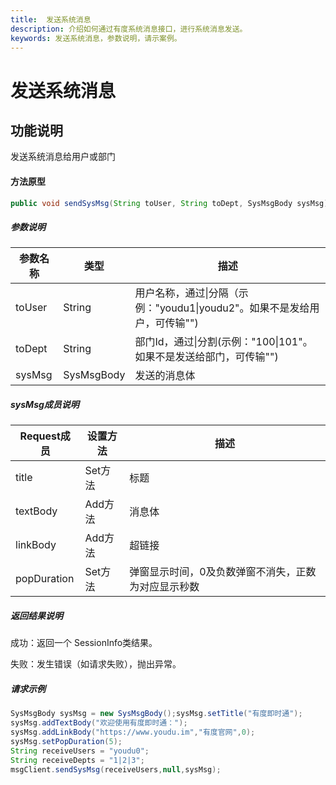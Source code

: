 ```yaml
---
title:  发送系统消息
description: 介绍如何通过有度系统消息接口，进行系统消息发送。
keywords: 发送系统消息，参数说明，请示案例。
---
```


# 发送系统消息

## 功能说明

发送系统消息给用户或部门

#### 方法原型

```java
public void sendSysMsg(String toUser, String toDept, SysMsgBody sysMsg) throws ParamParserException, HttpRequestException, AESCryptoException;
```

##### 参数说明

| 参数名称     | 类型       | 描述                                      |
| ----------| ----------| ---------------------------------------------|
| toUser   | String     | 用户名称，通过\|分隔（示例："youdu1\|youdu2"。如果不是发给用户，可传输"") |
| toDept   | String     | 部门Id，通过\|分割(示例："100\|101"。如果不是发送给部门，可传输"") |
| sysMsg   | SysMsgBody | 发送的消息体                                |

##### sysMsg成员说明

| Request成员 | 设置方法 | 描述                                                |
| ----------- | -------- | --------------------------------------------------- |
| title       | Set方法  | 标题                                                |
| textBody    | Add方法  | 消息体                                              |
| linkBody    | Add方法  | 超链接                                              |
| popDuration | Set方法  | 弹窗显示时间，0及负数弹窗不消失，正数为对应显示秒数 |

##### 返回结果说明

成功：返回一个 SessionInfo类结果。

失败：发生错误（如请求失败），抛出异常。

##### 请求示例

```java
SysMsgBody sysMsg = new SysMsgBody();sysMsg.setTitle("有度即时通");
sysMsg.addTextBody("欢迎使用有度即时通：");
sysMsg.addLinkBody("https://www.youdu.im","有度官网",0);
sysMsg.setPopDuration(5);
String receiveUsers = "youdu0";
String receiveDepts = "1|2|3";
msgClient.sendSysMsg(receiveUsers,null,sysMsg);
```